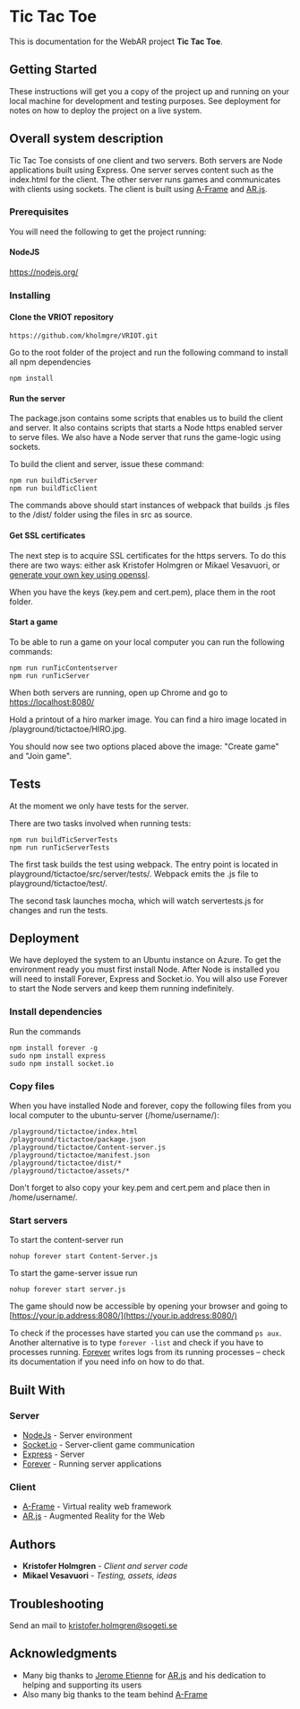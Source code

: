 # Tic Tac Toe

This is documentation for the WebAR project **Tic Tac Toe**.

## Getting Started

These instructions will get you a copy of the project up and running on your local machine for development and testing purposes. See deployment for notes on how to deploy the project on a live system.

## Overall system description
Tic Tac Toe consists of one client and two servers. Both servers are Node applications built using Express. One server serves content such as the index.html for the client. The other server runs games and communicates with clients using sockets. The client is built using [A-Frame](https://aframe.io/) and [AR.js](https://github.com/jeromeetienne/AR.js).

### Prerequisites

You will need the following to get the project running:

#### NodeJS
https://nodejs.org/

### Installing

#### Clone the VRIOT repository

```
https://github.com/kholmgre/VRIOT.git
```

Go to the root folder of the project and run the following command to install all npm dependencies

```
npm install
```

#### Run the server
The package.json contains some scripts that enables us to build the client and server. It also contains scripts that starts a Node https enabled server to serve files. We also have a Node server that runs the game-logic using sockets.

To build the client and server, issue these command:

```
npm run buildTicServer
npm run buildTicClient
```

The commands above should start instances of webpack that builds .js files to the /dist/ folder using the files in src as source.

#### Get SSL certificates
The next step is to acquire SSL certificates for the https servers. To do this there are two ways: either ask Kristofer Holmgren or Mikael Vesavuori, or [generate your own key using openssl](http://stackoverflow.com/questions/10175812/how-to-create-a-self-signed-certificate-with-openssl).

When you have the keys (key.pem and cert.pem), place them in the root folder.

#### Start a game
To be able to run a game on your local computer you can run the following commands:

```
npm run runTicContentserver
npm run runTicServer
```

When both servers are running, open up Chrome and go to [https://localhost:8080/](https://localhost:8080/)

Hold a printout of a hiro marker image. You can find a hiro image located in /playground/tictactoe/HIRO.jpg.

You should now see two options placed above the image: "Create game" and "Join game".

## Tests

At the moment we only have tests for the server.

There are two tasks involved when running tests:

```
npm run buildTicServerTests
npm run runTicServerTests
```

The first task builds the test using webpack. The entry point is located in playground/tictactoe/src/server/tests/. Webpack emits the .js file to
playground/tictactoe/test/.

The second task launches mocha, which will watch servertests.js for changes and run the tests.

## Deployment

We have deployed the system to an Ubuntu instance on Azure. To get the environment ready you must first install Node. After Node is installed you will need to install Forever, Express and Socket.io. You will also use Forever to start the Node servers and keep them running indefinitely.

### Install dependencies
Run the commands

```
npm install forever -g
sudo npm install express
sudo npm install socket.io
```

### Copy files
When you have installed Node and forever, copy the following files from you local computer to the ubuntu-server (/home/username/):

```
/playground/tictactoe/index.html
/playground/tictactoe/package.json
/playground/tictactoe/Content-server.js
/playground/tictactoe/manifest.json
/playground/tictactoe/dist/*
/playground/tictactoe/assets/*
```

Don't forget to also copy your key.pem and cert.pem and place then in /home/username/.

### Start servers
To start the content-server run

```
nohup forever start Content-Server.js
```

To start the game-server issue run

```
nohup forever start server.js
```

The game should now be accessible by opening your browser and going to [https://your.ip.address:8080/](https://your.ip.address:8080/)

To check if the processes have started you can use the command `ps aux`. Another alternative is to type `forever -list` and check if you have to processes running. [Forever](https://github.com/foreverjs/forever) writes logs from its running processes – check its documentation if you need info on how to do that.

## Built With

### Server

* [NodeJs](https://nodejs.org/en/) - Server environment
* [Socket.io](https://socket.io/) - Server-client game communication
* [Express](https://expressjs.com/) - Server
* [Forever](https://github.com/foreverjs/forever) - Running server applications

### Client

* [A-Frame](https://aframe.io/) - Virtual reality web framework
* [AR.js](https://github.com/jeromeetienne/AR.js) - Augmented Reality for the Web

## Authors

* **Kristofer Holmgren** - *Client and server code*
* **Mikael Vesavuori** - *Testing, assets, ideas*

## Troubleshooting
Send an mail to kristofer.holmgren@sogeti.se



## Acknowledgments

* Many big thanks to [Jerome Etienne](https://github.com/jeromeetienne) for [AR.js](https://github.com/jeromeetienne/AR.js) and his dedication to helping and supporting its users
* Also many big thanks to the team behind [A-Frame](https://aframe.io/)

